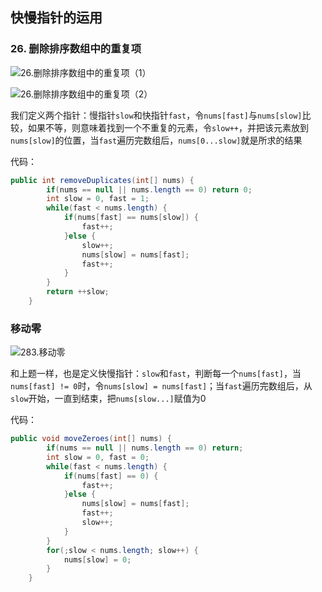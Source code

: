 ## 快慢指针的运用

### 26. 删除排序数组中的重复项

![26.删除排序数组中的重复项（1）](D:\TyporaNote\力扣\26.删除排序数组中的重复项（1）.png)

![26.删除排序数组中的重复项（2）](D:\TyporaNote\力扣\26.删除排序数组中的重复项（2）.png)

我们定义两个指针：慢指针`slow`和快指针`fast`，令`nums[fast]`与`nums[slow]`比较，如果不等，则意味着找到一个不重复的元素，令`slow++`，并把该元素放到`nums[slow]`的位置，当`fast`遍历完数组后，`nums[0...slow]`就是所求的结果

代码：

```java
public int removeDuplicates(int[] nums) {
        if(nums == null || nums.length == 0) return 0;
        int slow = 0, fast = 1;
        while(fast < nums.length) {
            if(nums[fast] == nums[slow]) {
                fast++;
            }else {
                slow++;
                nums[slow] = nums[fast];
                fast++;
            }
        }
        return ++slow;
    }
```



### 移动零

![283.移动零](D:\TyporaNote\力扣\283.移动零.png)

和上题一样，也是定义快慢指针：`slow`和`fast`，判断每一个`nums[fast]`，当`nums[fast] != 0`时，令`nums[slow] = nums[fast]`；当`fast`遍历完数组后，从`slow`开始，一直到结束，把`nums[slow...]`赋值为0

代码：

```java
public void moveZeroes(int[] nums) {
        if(nums == null || nums.length == 0) return;
        int slow = 0, fast = 0;
        while(fast < nums.length) {
            if(nums[fast] == 0) {
                fast++;
            }else {
                nums[slow] = nums[fast];
                fast++;
                slow++;
            }
        }
        for(;slow < nums.length; slow++) {
            nums[slow] = 0;
        }
    }
```

